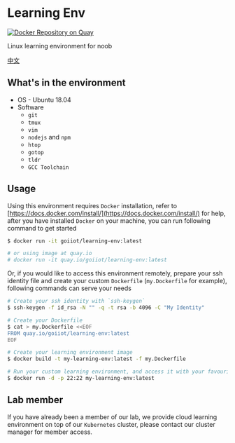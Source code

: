 # Learning Env

[![Docker Repository on Quay](https://quay.io/repository/goiiot/learning-env/status "Docker Repository on Quay")](https://quay.io/repository/goiiot/learning-env)

Linux learning environment for noob

[中文](./README.CN.md)

## What's in the environment

- OS - Ubuntu 18.04
- Software
    - `git`
    - `tmux`
    - `vim`
    - `nodejs` and `npm`
    - `htop`
    - `gotop`
    - `tldr`
    - `GCC Toolchain`

## Usage

Using this environment requires `Docker` installation, refer to [https://docs.docker.com/install/](https://docs.docker.com/install/) for help, after you have installed `Docker` on your machine, you can run following command to get started

```bash
$ docker run -it goiiot/learning-env:latest

# or using image at quay.io
# docker run -it quay.io/goiiot/learning-env:latest
```

Or, if you would like to access this environment remotely, prepare your ssh identity file and create your custom `Dockerfile` (`my.Dockerfile` for example), following commands can serve your needs

```bash
# Create your ssh identity with `ssh-keygen`
$ ssh-keygen -f id_rsa -N "" -q -t rsa -b 4096 -C "My Identity"

# Create your Dockerfile
$ cat > my.Dockerfile <<EOF
FROM quay.io/goiiot/learning-env:latest
EOF

# Create your learning environment image
$ docker build -t my-learning-env:latest -f my.Dockerfile

# Run your custom learning environment, and access it with your favourite ssh client
$ docker run -d -p 22:22 my-learning-env:latest
```

## Lab member

If you have already been a member of our lab, we provide cloud learning environment on top of our `Kubernetes` cluster, please contact our cluster manager for member access.
